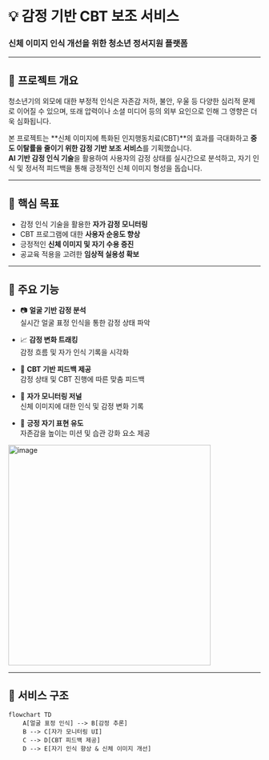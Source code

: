 # 💡 감정 기반 CBT 보조 서비스  
### 신체 이미지 인식 개선을 위한 청소년 정서지원 플랫폼

---

## 🧠 프로젝트 개요

청소년기의 외모에 대한 부정적 인식은 자존감 저하, 불안, 우울 등 다양한 심리적 문제로 이어질 수 있으며, 또래 압력이나 소셜 미디어 등의 외부 요인으로 인해 그 영향은 더욱 심화됩니다.

본 프로젝트는 **신체 이미지에 특화된 인지행동치료(CBT)**의 효과를 극대화하고 **중도 이탈률을 줄이기 위한 감정 기반 보조 서비스**를 기획했습니다.  
**AI 기반 감정 인식 기술**을 활용하여 사용자의 감정 상태를 실시간으로 분석하고, 자기 인식 및 정서적 피드백을 통해 긍정적인 신체 이미지 형성을 돕습니다.

---

## 🎯 핵심 목표

- 감정 인식 기술을 활용한 **자가 감정 모니터링**
- CBT 프로그램에 대한 **사용자 순응도 향상**
- 긍정적인 **신체 이미지 및 자기 수용 증진**
- 공교육 적용을 고려한 **임상적 실용성 확보**

---

## 🧩 주요 기능

- 📷 **얼굴 기반 감정 분석**  
  실시간 얼굴 표정 인식을 통한 감정 상태 파악

- 📈 **감정 변화 트래킹**  
  감정 흐름 및 자가 인식 기록을 시각화

- 💬 **CBT 기반 피드백 제공**  
  감정 상태 및 CBT 진행에 따른 맞춤 피드백

- 📝 **자가 모니터링 저널**  
  신체 이미지에 대한 인식 및 감정 변화 기록

- 🎯 **긍정 자기 표현 유도**  
  자존감을 높이는 미션 및 습관 강화 요소 제공

<img width="404" height="441" alt="image" src="https://github.com/user-attachments/assets/8935de16-cfc4-4b1b-9b7c-5b3675dbfd97" />

---

## 🔄 서비스 구조

```mermaid
flowchart TD
    A[얼굴 표정 인식] --> B[감정 추론]
    B --> C[자가 모니터링 UI]
    C --> D[CBT 피드백 제공]
    D --> E[자기 인식 향상 & 신체 이미지 개선]



